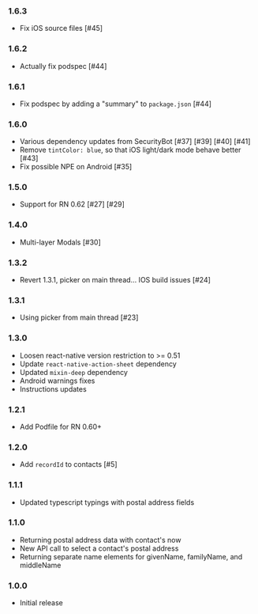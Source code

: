 ### 1.6.3
* Fix iOS source files [#45]

### 1.6.2
* Actually fix podspec [#44]

### 1.6.1
* Fix podspec by adding a "summary" to `package.json` [#44]

### 1.6.0
* Various dependency updates from SecurityBot [#37] [#39] [#40] [#41] 
* Remove `tintColor: blue`, so that iOS light/dark mode behave better [#43]
* Fix possible NPE on Android [#35]

### 1.5.0
* Support for RN 0.62 [#27] [#29]

### 1.4.0
* Multi-layer Modals [#30]

### 1.3.2
* Revert 1.3.1, picker on main thread... IOS build issues [#24]

### 1.3.1
* Using picker from main thread [#23]

### 1.3.0

* Loosen react-native version restriction to >= 0.51
* Update `react-native-action-sheet` dependency
* Updated `mixin-deep` dependency
* Android warnings fixes
* Instructions updates

### 1.2.1

* Add Podfile for RN 0.60+

### 1.2.0

* Add `recordId` to contacts [#5]

### 1.1.1

* Updated typescript typings with postal address fields

### 1.1.0

* Returning postal address data with contact's now
* New API call to select a contact's postal address
* Returning separate name elements for givenName, familyName, and middleName


### 1.0.0

* Initial release

